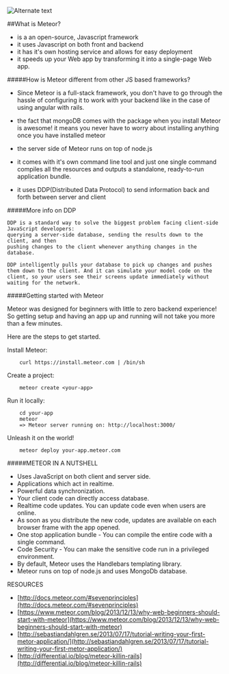 

![Alternate text](http://mrcoles.com/media/img/meteor-js-animated.gif)



##What is Meteor?

* is a an open-source, Javascript framework
* it uses Javascript on both front and backend
* it has it's own hosting service and allows for easy deployment
* it speeds up your Web app by transforming it into a single-page Web app. 


#####How is Meteor different from other JS based frameworks?
    
* Since Meteor is a full-stack framework, you don't have to go through the hassle of configuring it to work with your backend like in the case of using angular with rails.

* the fact that mongoDB comes with the package when you install Meteor is awesome! it means you never have to worry about installing anything once you have installed meteor

* the server side of Meteor runs on top of node.js 

* it comes with it's own command line tool and just one single command compiles all the resources and outputs a standalone, ready-to-run application bundle.

* it uses DDP(Distributed Data Protocol) to send information back and forth between server and client


#####More info on DDP
    
    DDP is a standard way to solve the biggest problem facing client-side JavaScript developers: 
    querying a server-side database, sending the results down to the client, and then 
    pushing changes to the client whenever anything changes in the database. 
    
	DDP intelligently pulls your database to pick up changes and pushes 
	them down to the client. And it can simulate your model code on the 
	client, so your users see their screens update immediately without waiting for the network.


#####Getting started with Meteor

Meteor was designed for beginners with little to zero backend experience! So getting setup and having an app up and running will not take you more than a few minutes.

Here are the steps to get started.

Install Meteor:

		curl https://install.meteor.com | /bin/sh		
Create a project:
		
		meteor create <your-app>
		
Run it locally:

		cd your-app
		meteor 
		=> Meteor server running on: http://localhost:3000/
		
Unleash it on the world!

		meteor deploy your-app.meteor.com


    

#####METEOR IN A NUTSHELL

* Uses JavaScript on both client and server side. 
* Applications which act in realtime. 
* Powerful data synchronization. 
* Your client code can directly access database. 
* Realtime code updates. You can update code even when users are online. 
* As soon as you distribute the new code, updates are available on each browser frame with the app opened. 
* One stop application bundle - You can compile the entire code with a single command. 
* Code Security - You can make the sensitive code run in a privileged environment. 
* By default, Meteor uses the Handlebars templating library. 
* Meteor runs on top of node.js and uses MongoDb database.

RESOURCES

* [http://docs.meteor.com/#sevenprinciples](http://docs.meteor.com/#sevenprinciples)
* [https://www.meteor.com/blog/2013/12/13/why-web-beginners-should-start-with-meteor](https://www.meteor.com/blog/2013/12/13/why-web-beginners-should-start-with-meteor)
* [http://sebastiandahlgren.se/2013/07/17/tutorial-writing-your-first-metor-application/](http://sebastiandahlgren.se/2013/07/17/tutorial-writing-your-first-metor-application/)
* [http://differential.io/blog/meteor-killin-rails](http://differential.io/blog/meteor-killin-rails)

